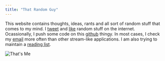 ```yaml
---
title: "That Random Guy"
---
```

This website contains thoughts, ideas, rants and all sort of random stuff that comes to my mind.
I [tweet](https://twitter.com/hardfire) and [like](https://facebook.com/hardfire) random stuff on the internet. Ocassionally, I push some code on this [github](https://github.com/hardfire) thingy. In most cases, I check my [email](mailto:avinash@avinash.com.np) more often than other stream-like applications.
I am also trying to maintain a [reading list](/about/reading/).

![That's Me](https://avatars0.githubusercontent.com/u/513457?v=3&s=460#nofull)
